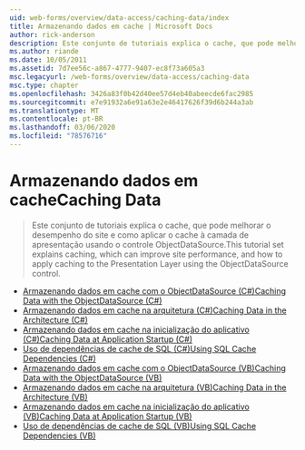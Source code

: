 ```yaml
---
uid: web-forms/overview/data-access/caching-data/index
title: Armazenando dados em cache | Microsoft Docs
author: rick-anderson
description: Este conjunto de tutoriais explica o cache, que pode melhorar o desempenho do site e como aplicar o cache à camada de apresentação usando o controle ObjectDataSource...
ms.author: riande
ms.date: 10/05/2011
ms.assetid: 7d7ee56c-a867-4777-9407-ec8f73a605a3
msc.legacyurl: /web-forms/overview/data-access/caching-data
msc.type: chapter
ms.openlocfilehash: 3426a83f0b42d40ee57d4eb40abeecde6fac2985
ms.sourcegitcommit: e7e91932a6e91a63e2e46417626f39d6b244a3ab
ms.translationtype: MT
ms.contentlocale: pt-BR
ms.lasthandoff: 03/06/2020
ms.locfileid: "78576716"
---
```

# <a name="caching-data"></a><span data-ttu-id="8b83b-103">Armazenando dados em cache</span><span class="sxs-lookup"><span data-stu-id="8b83b-103">Caching Data</span></span>

> <span data-ttu-id="8b83b-104">Este conjunto de tutoriais explica o cache, que pode melhorar o desempenho do site e como aplicar o cache à camada de apresentação usando o controle ObjectDataSource.</span><span class="sxs-lookup"><span data-stu-id="8b83b-104">This tutorial set explains caching, which can improve site performance, and how to apply caching to the Presentation Layer using the ObjectDataSource control.</span></span>

- [<span data-ttu-id="8b83b-105">Armazenando dados em cache com o ObjectDataSource (C#)</span><span class="sxs-lookup"><span data-stu-id="8b83b-105">Caching Data with the ObjectDataSource (C#)</span></span>](caching-data-with-the-objectdatasource-cs.md)
- [<span data-ttu-id="8b83b-106">Armazenando dados em cache na arquitetura (C#)</span><span class="sxs-lookup"><span data-stu-id="8b83b-106">Caching Data in the Architecture (C#)</span></span>](caching-data-in-the-architecture-cs.md)
- [<span data-ttu-id="8b83b-107">Armazenando dados em cache na inicialização do aplicativo (C#)</span><span class="sxs-lookup"><span data-stu-id="8b83b-107">Caching Data at Application Startup (C#)</span></span>](caching-data-at-application-startup-cs.md)
- [<span data-ttu-id="8b83b-108">Uso de dependências de cache de SQL (C#)</span><span class="sxs-lookup"><span data-stu-id="8b83b-108">Using SQL Cache Dependencies (C#)</span></span>](using-sql-cache-dependencies-cs.md)
- [<span data-ttu-id="8b83b-109">Armazenando dados em cache com o ObjectDataSource (VB)</span><span class="sxs-lookup"><span data-stu-id="8b83b-109">Caching Data with the ObjectDataSource (VB)</span></span>](caching-data-with-the-objectdatasource-vb.md)
- [<span data-ttu-id="8b83b-110">Armazenando dados em cache na arquitetura (VB)</span><span class="sxs-lookup"><span data-stu-id="8b83b-110">Caching Data in the Architecture (VB)</span></span>](caching-data-in-the-architecture-vb.md)
- [<span data-ttu-id="8b83b-111">Armazenando dados em cache na inicialização do aplicativo (VB)</span><span class="sxs-lookup"><span data-stu-id="8b83b-111">Caching Data at Application Startup (VB)</span></span>](caching-data-at-application-startup-vb.md)
- [<span data-ttu-id="8b83b-112">Uso de dependências de cache de SQL (VB)</span><span class="sxs-lookup"><span data-stu-id="8b83b-112">Using SQL Cache Dependencies (VB)</span></span>](using-sql-cache-dependencies-vb.md)
